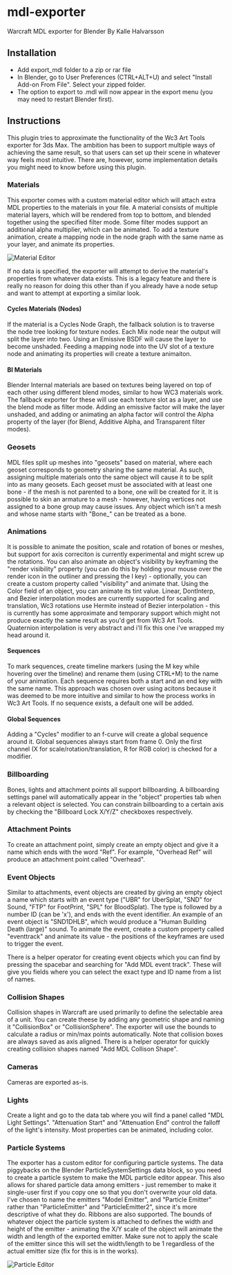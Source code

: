 # mdl-exporter
Warcraft MDL exporter for Blender
By Kalle Halvarsson

## Installation
* Add export_mdl folder to a zip or rar file
* In Blender, go to User Preferences (CTRL+ALT+U) and select "Install Add-on From File". Select your zipped folder.
* The option to export to .mdl will now appear in the export menu (you may need to restart Blender first).

## Instructions
This plugin tries to approximate the functionality of the Wc3 Art Tools exporter for 3ds Max. The ambition has been to support multiple ways of achieving the same result, so that users can set up their scene in whatever way feels most intuitive. There are, however, some implementation details you might need to know before using this plugin.

### Materials
This exporter comes with a custom material editor which will attach extra MDL properties to the materials in your file. A material consists of multiple material layers, which will be rendered from top to bottom, and blended together using the specified filter mode. Some filter modes support an additional alpha multiplier, which can be animated. To add a texture animation, create a mapping node in the node graph with the same name as your layer, and animate its properties.

![Material Editor](https://github.com/khalv/mdl-exporter/blob/master/images/Material%20Editor.jpg)

If no data is specified, the exporter will attempt to derive the material's properties from whatever data exists. This is a legacy feature and there is really no reason for doing this other than if you already have a node setup and want to attempt at exporting a similar look. 

#### Cycles Materials (Nodes)
If the material is a Cycles Node Graph, the fallback solution is to traverse the node tree looking for texture nodes. Each Mix node near the output will split the layer into two. Using an Emissive BSDF will cause the layer to become unshaded. Feeding a mapping node into the UV slot of a texture node and animating its properties will create a texture animaiton. 

#### BI Materials
Blender Internal materials are based on textures being layered on top of each other using different blend modes, similar to how WC3 materials work. The fallback exporter for these will use each texture slot as a layer, and use the blend mode as filter mode. Adding an emissive factor will make the layer unshaded, and adding or animating an alpha factor will control the Alpha property of the layer (for Blend, Additive Alpha, and Transparent filter modes). 

### Geosets
MDL files split up meshes into "geosets" based on material, where each geoset corresponds to geometry sharing the same material. As such, assigning multiple materials onto the same object will cause it to be split into as many geosets. Each geoset must be associated with at least one bone - if the mesh is not parented to a bone, one will be created for it. It is possible to skin an armature to a mesh - however, having vertices not assigned to a bone group may cause issues. Any object which isn't a mesh and whose name starts with "Bone_" can be treated as a bone. 

### Animations
It is possible to animate the position, scale and rotation of bones or meshes, but support for axis correciton is currently experimental and might screw up the rotations. You can also animate an object's visibility by keyframing the "render visibility" property (you can do this by holding your mouse over the render icon in the outliner and pressing the I key) - optionally, you can create a custom property called "visibility" and animate that. Using the Color field of an object, you can animate its tint value. Linear, DontInterp, and Bezier interpolation modes are currently supported for scaling and translation, Wc3 rotations use Hermite instead of Bezier interpolation - this is currently has some approximate and temporary support which might not produce exactly the same result as you'd get from Wc3 Art Tools. Quaternion interpolation is very abstract and i'll fix this one i've wrapped my head around it. 

#### Sequences
To mark sequences, create timeline markers (using the M key while hovering over the timeline) and rename them (using CTRL+M) to the name of your animation. Each sequence requires both a start and an end key with the same name. This approach was chosen over using acitons because it was deemed to be more intuitive and similar to how the process works in Wc3 Art Tools. If no sequence exists, a default one will be added.

#### Global Sequences
Adding a "Cycles" modifier to an f-curve will create a global sequence around it. Global sequences always start from frame 0. Only the first channel (X for scale/rotation/translation, R for RGB color) is checked for a modifier. 

### Billboarding
Bones, lights and attachment points all support billboarding. A billboarding settings panel will automatically appear in the "object" properties tab when a relevant object is selected. You can constrain billboarding to a certain axis by checking the "Billboard Lock X/Y/Z" checkboxes respectively.

### Attachment Points
To create an attachment point, simply create an empty object and give it a name which ends with the word "Ref". For example, "Overhead Ref" will produce an attachment point called "Overhead". 

### Event Objects
Similar to attachments, event objects are created by giving an empty object a name which starts with an event type ("UBR" for UberSplat, "SND" for Sound, "FTP" for FootPrint, "SPL" for BloodSplat). The type is followed by a number ID (can be 'x'), and ends with the event identifier. An example of an event object is "SND1DHLB", which would produce a "Human Building Death (large)" sound. To animate the event, create a custom property called "eventtrack" and animate its value - the positions of the keyframes are used to trigger the event.

There is a helper operator for creating event objects which you can find by pressing the spacebar and searching for "Add MDL event track". These will give you fields where you can select the exact type and ID name from a list of names.

### Collision Shapes
Collision shapes in Warcraft are used primarily to define the selectable area of a unit. You can create theese by adding any geometric shape and naming it "CollisionBox" or "CollisionSphere". The exporter will use the bounds to calculate a radius or min/max points automatically. Note that collision boxes are always saved as axis aligned. There is a helper operator for quickly creating collision shapes named "Add MDL Collison Shape".

### Cameras
Cameras are exported as-is.

### Lights
Create a light and go to the data tab where you will find a panel called "MDL Light Settings". "Attenuation Start" and "Attenuation End" control the falloff of the light's intensity. Most properties can be animated, including color. 

### Particle Systems
The exporter has a custom editor for configuring particle systems. The data piggybacks on the Blender ParticleSystemSettings data block, so you need to create a particle system to make the MDL particle editor appear. This also allows for shared particle data among emitters - just remember to make it single-user first if you copy one so that you don't overwrite your old data. I've chosen to name the emitters "Model Emitter", and "Particle Emitter" rather than "ParticleEmitter" and "ParticleEmitter2", since it's more descriptive of what they do. Ribbons are also supported. The bounds of whatever object the particle system is attached to defines the width and height of the emitter - animating the X/Y scale of the object will animate the width and length of the exported emitter. Make sure not to apply the scale of the emitter since this will set the width/length to be 1 regardless of the actual emitter size (fix for this is in the works). 

![Particle Editor](https://github.com/khalv/mdl-exporter/blob/master/images/Particle%20Editor.jpg)


